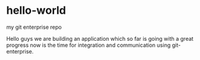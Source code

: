 # hello-world
my git enterprise repo 

Hello guys we are building an application which so far is going with a great progress 
now is the time for integration and communication using git-enterprise.
